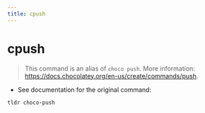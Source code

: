 ```yaml
---
title: cpush
---
```

# cpush

> This command is an alias of `choco push`.
> More information: <https://docs.chocolatey.org/en-us/create/commands/push>.

- See documentation for the original command:

`tldr choco-push`
